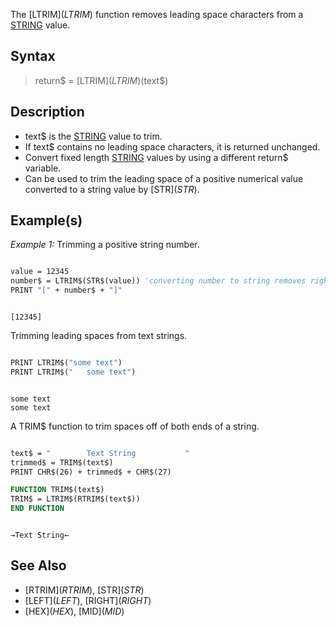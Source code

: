 The [LTRIM$](LTRIM$) function removes leading space characters from a [STRING](STRING) value.

## Syntax

> return$ = [LTRIM$](LTRIM$)(text$)

## Description

* text$ is the [STRING](STRING) value to trim.
* If text$ contains no leading space characters, it is returned unchanged.
* Convert fixed length [STRING](STRING) values by using a different return$ variable.
* Can be used to trim the leading space of a positive numerical value converted to a string value by [STR$](STR$).

## Example(s)

*Example 1:* Trimming a positive string number.

```vb

value = 12345
number$ = LTRIM$(STR$(value)) 'converting number to string removes right PRINT space
PRINT "[" + number$ + "]" 

```

```text

[12345]

```

Trimming leading spaces from text strings.

```vb

PRINT LTRIM$("some text")
PRINT LTRIM$("   some text") 

```

```text

some text
some text

```

A TRIM$ function to trim spaces off of both ends of a string.

```vb

text$ = "        Text String           "
trimmed$ = TRIM$(text$)
PRINT CHR$(26) + trimmed$ + CHR$(27) 

FUNCTION TRIM$(text$)
TRIM$ = LTRIM$(RTRIM$(text$))
END FUNCTION 

```

```text

→Text String←

```

## See Also

* [RTRIM$](RTRIM$), [STR$](STR$)
* [LEFT$](LEFT$), [RIGHT$](RIGHT$)
* [HEX$](HEX$), [MID$](MID$)
